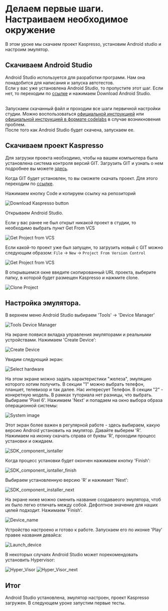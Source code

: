# Делаем первые шаги. Настраиваем необходимое окружение

В этом уроке мы скачаем проект Kaspresso, установим Android studio и настроим эмулятор.

## Скачиваем Android Studio
Android Studio используется для разработки программ. Нам она понадобится для написания и запуска автотестов.
<br>Если у вас уже установлена Android Studio, то пропустите этот шаг. Если нет, то переходим по [ссылке](https://developer.android.com/studio) и нажимаем Download Android Studio.

<br>Запускаем скачанный файл и проходим все шаги первичной настройки студии. Можно воспользоваться [официальной инструкцией](https://developer.android.com/studio/install) или [официальной инструкцией в формате codelabs](https://developer.android.com/codelabs/basic-android-kotlin-compose-install-android-studio#0) в случае возникновения проблем.
<br>После того как Android Studio будет скачена, запускаем ее.

## Скачиваем проект Kaspresso

Для загрузки проекта необходимо, чтобы на вашем компьютера была установлена система контроля версий GIT. Загрузить GIT и узнать о нем подробнее вы можете [здесь](https://git-scm.com/).

Когда GIT будет установлен, то вы сможете скачать проект. Для этого переходим по [ссылке](https://github.com/KasperskyLab/Kaspresso).

Нажимаем кнопку Code и копируем ссылку на репозиторий

<img src="../images/Download_Kaspresso_project_and_Android_studio/download_by_git.png" alt="Download Kaspresso button"/>

Открываем Android Studio.

Если у вас ранее не был открыт никакой проект в студии, то необходимо выбрать пункт Get From VCS

<img src="../images/Download_Kaspresso_project_and_Android_studio/get_from_vcs.png" alt="Get Project from VCS"/>

Если какой-то проект уже был запущен, то загрузить новый с GIT можно следующим образом: `File` -> `New` -> `Project From Version Control`

<img src="../images/Download_Kaspresso_project_and_Android_studio/new_project_from_vcs.png" alt="Get Project from VCS"/>

В открывшемся окне введите скопированный URL проекта, выберите папку, в которой будет размещен Kaspresso и нажмите clone.

<img src="../images/Download_Kaspresso_project_and_Android_studio/clone_project.png" alt="Clone Project"/>

## Настройка эмулятора.

В верхнем меню Android Studio выбираем 'Tools' -> 'Device Manager'

<img src="../images/Download_Kaspresso_project_and_Android_studio/Tools_Device_Manager.png" alt="Tools Device Manager"/>

На экране появися вкладка управления эмуляторами и реальными устройствами. Нажимаем 'Create Device':

<img src="../images/Download_Kaspresso_project_and_Android_studio/Create_device.png" alt="Create Device"/>

Увидим следующий экран:

<img src="../images/Download_Kaspresso_project_and_Android_studio/Select_hardware.png" alt="Select hardware"/>

На этом экране можно задать характеристики "железа", эмуляцию которого хотим получить. В секции "1" можно выбрать телефон, планшет, телевизор и так далее. Нас интересует Телефон. В секции "2" - конкретную модель. В рамках туториала нет разницы, что выбрать. Выбираем 'Pixel 6'. Нажимаем 'Next' и попадаем на окно выбора образа операционной системы:

<img src="../images/Download_Kaspresso_project_and_Android_studio/System_Image.png" alt="System image"/>

Этот экран более важен в регулярной работе - здесь выбираем, какую версию Android установить на эмулятор. Давайте выберем 'R'. Нажимаем на иконку скачать справа от буквы 'R', проходим процесс установки и ожидаем.

<img src="../images/Download_Kaspresso_project_and_Android_studio/SDK_component_isntaller.png" alt="SDK_component_isntaller"/>

Когда процесс установки будет окончен нажимаем кнопку 'Finish':

<img src="../images/Download_Kaspresso_project_and_Android_studio/SDK_component_installer_finish.png" alt="SDK_component_isntaller_finish"/>

Выбираем установленную версию 'R' и нажимает 'Next':

<img src="../images/Download_Kaspresso_project_and_Android_studio/SDK_component_installer_next.png" alt="SDK_component_installer_next"/>

На экране ниже можно сменить название создаваеого эмулятора, чтоб их было легко отличать между собой. Дефолтное значение для наших целей подходит. Нажимаем 'Finish'.

<img src="../images/Download_Kaspresso_project_and_Android_studio/Device_name.png" alt="Device_name"/>

Устройство настроено и готово к работе. Запускаем его по иконке 'Play' правее названия девайса:

<img src="../images/Download_Kaspresso_project_and_Android_studio/Launch_device.png" alt="Launch_device"/>

В некоторых случаях Android Studio может порекомендовать установить Hypervisor:

<img src="../images/Download_Kaspresso_project_and_Android_studio/Hyper_Visor.png" alt="Hyper_Visor"/>

<img src="../images/Download_Kaspresso_project_and_Android_studio/Hyper_Visor_next.png" alt="Hyper_Visor_next"/>

## Итог

Android Studio установлена, эмулятор настроен, проект Kaspresso загружен. В следующем уроке запустим первые тесты.
